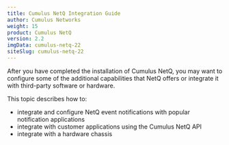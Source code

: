 ```yaml
---
title: Cumulus NetQ Integration Guide
author: Cumulus Networks
weight: 15
product: Cumulus NetQ
version: 2.2
imgData: cumulus-netq-22
siteSlug: cumulus-netq-22
---
```

After you have completed the installation of Cumulus NetQ,
you may want to configure some of the additional capabilities that NetQ
offers or integrate it with third-party software or hardware.

This topic describes how to:

- integrate and configure NetQ event notifications with popular notification applications
- integrate with customer applications using the Cumulus NetQ API
- integrate with a hardware chassis
